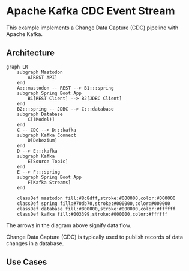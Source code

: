 # Apache Kafka CDC Event Stream

This example implements a Change Data Capture (CDC) pipeline with Apache Kafka.

## Architecture

```mermaid
graph LR
    subgraph Mastodon
        A[REST API]
    end
    A:::mastodon -- REST --> B1:::spring
    subgraph Spring Boot App
        B1[REST Client] --> B2[JDBC Client]
    end
    B2:::spring -- JDBC --> C:::database
    subgraph Database
        C[(Model)]
    end
    C -- CDC --> D:::kafka
    subgraph Kafka Connect 
        D[Debezium]
    end
    D --> E:::kafka
    subgraph Kafka 
        E[Source Topic]
    end
    E --> F:::spring
    subgraph Spring Boot App 
        F[Kafka Streams]
    end
    
    classDef mastodon fill:#8c8dff,stroke:#000000,color:#000000
    classDef spring fill:#70db70,stroke:#000000,color:#000000
    classDef database fill:#800000,stroke:#000000,color:#ffffff
    classDef kafka fill:#003399,stroke:#000000,color:#ffffff
```

The arrows in the diagram above signify data flow.

Change Data Capture (CDC) is typically used to publish records of data changes in a database.

## Use Cases

